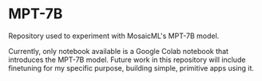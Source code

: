 # MPT-7B
Repository used to experiment with MosaicML's MPT-7B model.

Currently, only notebook available is a Google Colab notebook that introduces the MPT-7B model. Future work in this repository will include finetuning for my specific purpose, building simple, primitive apps using it. 
